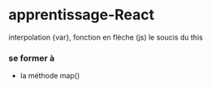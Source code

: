 # apprentissage-React

interpolation {var}, fonction en flèche (js)
le soucis du this

### se former à

- la méthode map()
